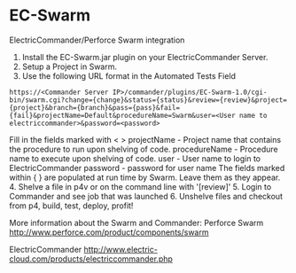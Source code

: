 EC-Swarm
========

ElectricCommander/Perforce Swarm integration

1. Install the EC-Swarm.jar plugin on your ElectricCommander Server.
2. Setup a Project in Swarm.
3. Use the following URL format in the Automated Tests Field
```
https://<Commander Server IP>/commander/plugins/EC-Swarm-1.0/cgi-bin/swarm.cgi?change={change}&status={status}&review={review}&project={project}&branch={branch}&pass={pass}&fail={fail}&projectName=Default&procedureName=Swarm&user=<User name to electriccommander>&password=<password>
```
Fill in the fields marked with < >
projectName - Project name that contains the procedure to run upon shelving of code.
procedureName - Procedure name to execute upon shelving of code.
user - User name to login to ElectricCommander
password - password for user name
The fields marked within { } are populated at run time by Swarm. Leave them as they appear.
4. Shelve a file in p4v or on the command line with '[review]'
5. Login to Commander and see job that was launched
6. Unshelve files and checkout from p4, build, test, deploy, profit!

More information about the Swarm and Commander:
Perforce Swarm
http://www.perforce.com/product/components/swarm

ElectricCommander
http://www.electric-cloud.com/products/electriccommander.php
